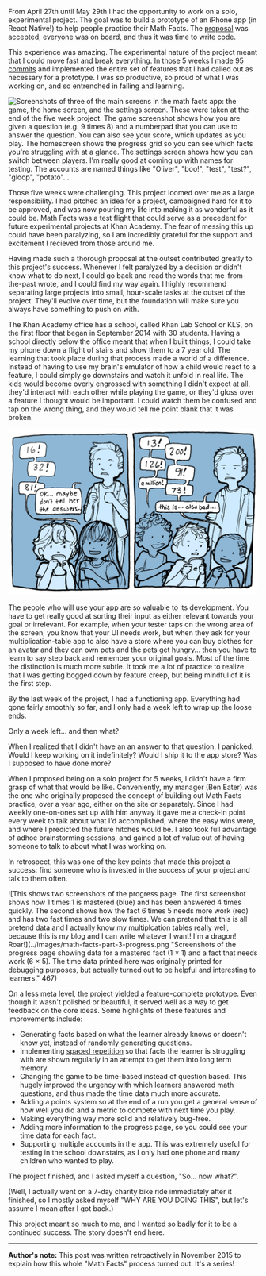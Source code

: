 From April 27th until May 29th I had the opportunity to work on a solo, experimental project. The goal was to build a prototype of an iPhone app (in React Native!) to help people practice their Math Facts. The [proposal](/post/math-facts-part-2) was accepted, everyone was on board, and thus it was time to write code.

This experience was amazing. The experimental nature of the project meant that I could move fast and break everything. In those 5 weeks I made [95 commits](https://github.com/Khan/math-facts/compare/4a41b70c4923a0240d682aa9e25f3a165197524d...a7601abd956a79cd9ef6dc9b7b451f2513443390) and implemented the entire set of features that I had called out as necessary for a prototype. I was so productive, so proud of what I was working on, and so entrenched in failing and learning.

![Screenshots of three of the main screens in the math facts app: the game, the home screen, and the settings screen. These were taken at the end of the five week project. The game screenshot shows how you are given a question (e.g. 9 times 8) and a numberpad that you can use to answer the question. You can also see your score, which updates as you play. The homescreen shows the progress grid so you can see which facts you're struggling with at a glance. The settings screen shows how you can switch between players. I'm really good at coming up with names for testing. The accounts are named things like "Oliver", "boo!", "test", "test?", "gloop", "potato"…](../images/math-facts-part-3-screens.png "Screenshots of the game, the home screen, and the settings screen at the end of the Math Facts project.")

Those five weeks were challenging. This project loomed over me as a large responsibility. I had pitched an idea for a project, campaigned hard for it to be approved, and was now pouring my life into making it as wonderful as it could be. Math Facts was a test flight that could serve as a precedent for future experimental projects at Khan Academy. The fear of messing this up could have been paralyzing, so I am incredibly grateful for the support and excitement I recieved from those around me.

Having made such a thorough proposal at the outset contributed greatly to this project's success. Whenever I felt paralyzed by a decision or didn't know what to do next, I could go back and read the words that me-from-the-past wrote, and I could find my way again. I highly recommend separating large projects into small, hour-scale tasks at the outset of the project. They'll evolve over time, but the foundation will make sure you always have something to push on with.

The Khan Academy office has a school, called Khan Lab School or KLS, on the first floor that began in September 2014 with 30 students. Having a school directly below the office meant that when I built things, I could take my phone down a flight of stairs and show them to a 7 year old. The learning that took place during that process made a world of a difference. Instead of having to use my brain's emulator of how a child would react to a feature, I could simply go downstairs and watch it unfold in real life. The kids would become overly engrossed with something I didn't expect at all, they'd interact with each other while playing the game, or they'd gloss over a feature I thought would be important. I could watch them be confused and tap on the wrong thing, and they would tell me point blank that it was broken.

![The first panel of the comic has a student saying "16! 32! 81!" while looking over the shoulder of the student playing the game, while I say "OK… maybe don't tell her the answers…". The second panel has two students yelling "13! 200! 126! 91! a million! 73!" and me saying "this is… also bad…"](../images/math-facts-user-testing.png "This was one of my favorite learnings from testing the app with the kids. They way they would interact with each other, and their motivations behind doing things, were things I couldn't predict before seeing it in action. A lot of the time I had to distract the group away from the one playing the game because they were all too excited to yell answers (right or wrong). ")

The people who will use your app are so valuable to its development. You have to get really good at sorting their input as either relevant towards your goal or irrelevant. For example, when your tester taps on the wrong area of the screen, you know that your UI needs work, but when they ask for your multiplication-table app to also have a store where you can buy clothes for an avatar and they can own pets and the pets get hungry… then you have to learn to say step back and remember your original goals. Most of the time the distinction is much more subtle. It took me a lot of practice to realize that I was getting bogged down by feature creep, but being mindful of it is the first step.

By the last week of the project, I had a functioning app. Everything had gone fairly smoothly so far, and I only had a week left to wrap up the loose ends.

Only a week left… and then what?

When I realized that I didn't have an an answer to that question, I panicked. Would I keep working on it indefinitely? Would I ship it to the app store? Was I supposed to have done more?

When I proposed being on a solo project for 5 weeks, I didn't have a firm grasp of what that would be like. Conveniently, my manager (Ben Eater) was the one who originally proposed the concept of building out Math Facts practice, over a year ago, either on the site or separately. Since I had weekly one-on-ones set up with him anyway it gave me a check-in point every week to talk about what I'd accomplished, where the easy wins were, and where I predicted the future hitches would be. I also took full advantage of adhoc brainstorming sessions, and gained a lot of value out of having someone to talk to about what I was working on.

In retrospect, this was one of the key points that made this project a success: find someone who is invested in the success of your project and talk to them often.

![This shows two screenshots of the progress page. The first screenshot shows how 1 times 1 is mastered (blue) and has been answered 4 times quickly. The second shows how the fact 6 times 5 needs more work (red) and has two fast times and two slow times. We can pretend that this is all pretend data and I actually know my multiplcation tables really well, because this is my blog and I can write whatever I want! I'm a dragon! Roar!](../images/math-facts-part-3-progress.png "Screenshots of the progress page showing data for a mastered fact (1 × 1) and a fact that needs work (6 × 5). The time data printed here was originally printed for debugging purposes, but actually turned out to be helpful and interesting to learners." 467)

On a less meta level, the project yielded a feature-complete prototype. Even though it wasn't polished or beautiful, it served well as a way to get feedback on the core ideas. Some highlights of these features and improvements include:

- Generating facts based on what the learner already knows or doesn't know yet, instead of randomly generating questions.
- Implementing [spaced repetition](https://en.wikipedia.org/wiki/Spaced_repetition) so that facts the learner is struggling with are shown regularly in an attempt to get them into long term memory.
- Changing the game to be time-based instead of question based. This hugely improved the urgency with which learners answered math questions, and thus made the time data much more accurate.
- Adding a points system so at the end of a run you get a general sense of how well you did and a metric to compete with next time you play.
- Making everything way more solid and relatively bug-free.
- Adding more information to the progress page, so you could see your time data for each fact.
- Supporting multiple accounts in the app. This was extremely useful for testing in the school downstairs, as I only had one phone and many children who wanted to play.

The project finished, and I asked myself a question, "So… now what?".

(Well, I actually went on a 7-day charity bike ride immediately after it finished, so I mostly asked myself "WHY ARE YOU DOING THIS", but let's assume I mean after I got back.)

This project meant so much to me, and I wanted so badly for it to be a continued success. The story doesn't end here.

------

**Author's note:** This post was written retroactively in November 2015 to explain how this whole "Math Facts" process turned out. It's a series!
